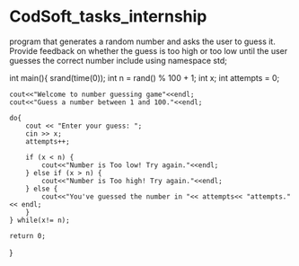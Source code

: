 # CodSoft_tasks_internship
program that generates a random number and asks the user to guess it. Provide feedback on whether the guess is too high or too low until the user guesses the correct number
include <iostream>
using namespace std;

int main(){
    srand(time(0));
    int n = rand() % 100 + 1;
    int x;
    int attempts = 0;

    cout<<"Welcome to number guessing game"<<endl;
    cout<<"Guess a number between 1 and 100."<<endl;

    do{
        cout << "Enter your guess: ";
        cin >> x;
        attempts++;

        if (x < n) {
            cout<<"Number is Too low! Try again."<<endl;
        } else if (x > n) {
            cout<<"Number is Too high! Try again."<<endl;
        } else {
            cout<<"You've guessed the number in "<< attempts<< "attempts."<< endl;
        }
    } while(x!= n);

    return 0;
}
